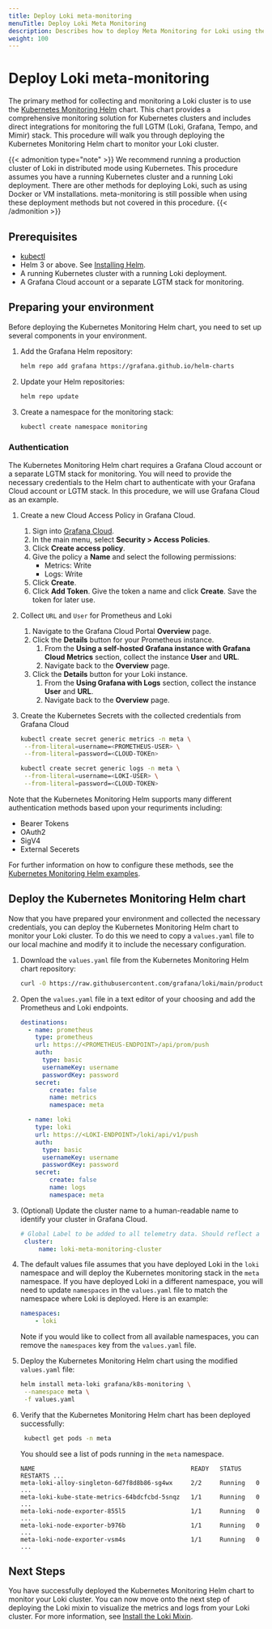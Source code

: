 ```yaml
---
title: Deploy Loki meta-monitoring
menuTitle: Deploy Loki Meta Monitoring
description: Describes how to deploy Meta Monitoring for Loki using the Kubernetes Monitoring Helm chart.
weight: 100
---
```


# Deploy Loki meta-monitoring

The primary method for collecting and monitoring a Loki cluster is to use the [Kubernetes Monitoring Helm](https://github.com/grafana/k8s-monitoring-helm/) chart. This chart provides a comprehensive monitoring solution for Kubernetes clusters and includes direct integrations for monitoring the full LGTM (Loki, Grafana, Tempo, and Mimir) stack. This procedure will walk you through deploying the Kubernetes Monitoring Helm chart to monitor your Loki cluster.

{{< admonition type="note" >}}
We recommend running a production cluster of Loki in distributed mode using Kubernetes. This procedure assumes you have a running Kubernetes cluster and a running Loki deployment. There are other methods for deploying Loki, such as using Docker or VM installations. meta-monitoring is still possible when using these deployment methods but not covered in this procedure.
{{< /admonition >}}

## Prerequisites

- [kubectl](https://kubernetes.io/docs/reference/kubectl/)
- Helm 3 or above. See [Installing Helm](https://helm.sh/docs/intro/install/).
- A running Kubernetes cluster with a running Loki deployment.
- A Grafana Cloud account or a separate LGTM stack for monitoring.

## Preparing your environment

Before deploying the Kubernetes Monitoring Helm chart, you need to set up several components in your environment. 

1. Add the Grafana Helm repository:

   ```bash
   helm repo add grafana https://grafana.github.io/helm-charts
   ```

1. Update your Helm repositories:

   ```bash
   helm repo update
   ```

1. Create a namespace for the monitoring stack:

   ```bash
   kubectl create namespace monitoring
   ```

### Authentication

The Kubernetes Monitoring Helm chart requires a Grafana Cloud account or a separate LGTM stack for monitoring. You will need to provide the necessary credentials to the Helm chart to authenticate with your Grafana Cloud account or LGTM stack. In this procedure, we will use Grafana Cloud as an example.

1. Create a new Cloud Access Policy in Grafana Cloud.     
    1. Sign into [Grafana Cloud](https://grafana.com/auth/sign-in/).
    1. In the main menu, select **Security > Access Policies**.
    1. Click **Create access policy**.
    1. Give the policy a **Name** and select the following permissions:
       - Metrics: Write
       - Logs: Write
    1. Click **Create**.
    1. Click **Add Token**. Give the token a name and click **Create**.
   Save the token for later use.
1. Collect `URL` and `User` for Prometheus and Loki 
   1. Navigate to the Grafana Cloud Portal **Overview** page.
   1. Click the **Details** button for your Prometheus instance.
        1. From the **Using a self-hosted Grafana instance with Grafana Cloud Metrics** section, collect the instance **User** and **URL**.
        1. Navigate back to the **Overview** page.
   1. Click the **Details** button for your Loki instance.
        1. From the **Using Grafana with Logs** section, collect the instance **User** and **URL**.
        1. Navigate back to the **Overview** page.

1. Create the Kubernetes Secrets with the collected credentials from Grafana Cloud
   ```bash
   kubectl create secret generic metrics -n meta \
    --from-literal=username=<PROMETHEUS-USER> \
    --from-literal=password=<CLOUD-TOKEn>

   kubectl create secret generic logs -n meta \
    --from-literal=username=<LOKI-USER> \
    --from-literal=password=<CLOUD-TOKEN>
   ```
Note that the Kubernetes Monitoring Helm supports many different authentication methods based upon your requriments including:
- Bearer Tokens
- OAuth2
- SigV4
- External Secerets
  
For further information on how to configure these methods, see the [Kubernetes Monitoring Helm examples](https://github.com/grafana/k8s-monitoring-helm/tree/main/charts/k8s-monitoring/docs/examples/auth).

## Deploy the Kubernetes Monitoring Helm chart

Now that you have prepared your environment and collected the necessary credentials, you can deploy the Kubernetes Monitoring Helm chart to monitor your Loki cluster. To do this we need to copy a `values.yaml` file to our local machine and modify it to include the necessary configuration.

1. Download the `values.yaml` file from the Kubernetes Monitoring Helm chart repository:

   ```bash
   curl -O https://raw.githubusercontent.com/grafana/loki/main/production/meta-monitoring/values.yaml
   ```

1. Open the `values.yaml` file in a text editor of your choosing and add the Prometheus and Loki endpoints.
   ```yaml
   destinations:
     - name: prometheus
       type: prometheus
       url: https://<PROMETHEUS-ENDPOINT>/api/prom/push
       auth:
         type: basic
         usernameKey: username
         passwordKey: password
       secret:
           create: false
           name: metrics
           namespace: meta

     - name: loki
       type: loki
       url: https://<LOKI-ENDPOINT>/loki/api/v1/push
       auth:
         type: basic
         usernameKey: username
         passwordKey: password
       secret:
           create: false
           name: logs
           namespace: meta
   ```
2. (Optional) Update the cluster name to a human-readable name to identify your cluster in Grafana Cloud.
   ```yaml
   # Global Label to be added to all telemetry data. Should reflect a recognizable name for the cluster.
    cluster:
        name: loki-meta-monitoring-cluster
   ```
1. The default values file assumes that you have deployed Loki in the `loki` namespace and will deploy the Kubernetes monitoring stack in the `meta` namespace. If you have deployed Loki in a different namespace, you will need to update `namespaces` in the `values.yaml` file to match the namespace where Loki is deployed. Here is an example:

    ```yaml
    namespaces:
        - loki
    ```

    Note if you would like to collect from all available namespaces, you can remove the `namespaces` key from the `values.yaml` file.

1. Deploy the Kubernetes Monitoring Helm chart using the modified `values.yaml` file:

   ```bash
   helm install meta-loki grafana/k8s-monitoring \
    --namespace meta \
    -f values.yaml
   ```

1. Verify that the Kubernetes Monitoring Helm chart has been deployed successfully:

   ```bash
    kubectl get pods -n meta
    ```
    You should see a list of pods running in the `meta` namespace.
    ```console
    NAME                                           READY   STATUS    RESTARTS ...        
    meta-loki-alloy-singleton-6d7f8d8b86-sg4wx     2/2     Running   0        ...       
    meta-loki-kube-state-metrics-64bdcfcbd-5snqz   1/1     Running   0        ...       
    meta-loki-node-exporter-855l5                  1/1     Running   0        ...       
    meta-loki-node-exporter-b976b                  1/1     Running   0        ...       
    meta-loki-node-exporter-vsm4s                  1/1     Running   0        ...
    ```

## Next Steps

You have successfully deployed the Kubernetes Monitoring Helm chart to monitor your Loki cluster. You can now move onto the next step of deploying the Loki mixin to visualize the metrics and logs from your Loki cluster. For more information, see [Install the Loki Mixin](https://grafana.com/docs/loki/<LOKI_VERSION>/operations/meta-monitoring/mixins).



